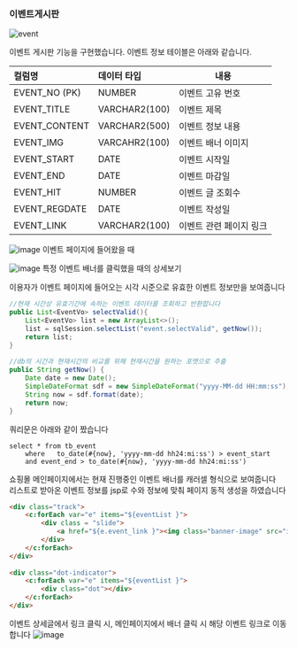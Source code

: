 ### 이벤트게시판

![event](https://user-images.githubusercontent.com/80666066/117336443-2b255280-aed7-11eb-937e-d4216f1c372f.gif)


이벤트 게시판 기능을 구현했습니다.
이벤트 정보 테이블은 아래와 같습니다.

| 컬럼명             | 데이터 타입 | 내용           |
| :----------------- | :---------- | -------------- |
| EVENT_NO (PK)	| NUMBER	| 이벤트 고유 번호	|
| EVENT_TITLE	| VARCHAR2(100)	| 이벤트 제목 	|
| EVENT_CONTENT	| VARCHAR2(500) | 이벤트 정보 내용 	|
| EVENT_IMG	| VARCAHR2(100)	| 이벤트 배너 이미지	|
| EVENT_START	| DATE		| 이벤트 시작일	|
| EVENT_END	| DATE		| 이벤트 마감일	|
| EVENT_HIT	| NUMBER	| 이벤트 글 조회수	|
| EVENT_REGDATE	| DATE		| 이벤트 작성일	|
| EVENT_LINK	| VARCHAR2(100)	| 이벤트 관련 페이지 링크	|

![image](https://user-images.githubusercontent.com/80666066/115882006-49c32c80-a487-11eb-9160-908ab22c4815.png)
이벤트 페이지에 들어왔을 때  

![image](https://user-images.githubusercontent.com/80666066/115882372-a888a600-a487-11eb-96ea-6212c5f08be6.png)
특정 이벤트 배너를 클릭했을 때의 상세보기  


이용자가 이벤트 페이지에 들어오는 시각 시준으로 유효한 이벤트 정보만을 보여줍니다
```java
//현재 시간상 유효기간에 속하는 이벤트 데이터를 조회하고 반환합니다
public List<EventVo> selectValid(){
	List<EventVo> list = new ArrayList<>();
	list = sqlSession.selectList("event.selectValid", getNow());
	return list;
}
	
//db의 시간과 현재시간의 비교를 위해 현재시간을 원하는 포맷으로 추출
public String getNow() {
	Date date = new Date();
	SimpleDateFormat sdf = new SimpleDateFormat("yyyy-MM-dd HH:mm:ss");
	String now = sdf.format(date);
	return now;
}
```

쿼리문은 아래와 같이 짰습니다  
```
select * from tb_event 
	where	to_date(#{now}, 'yyyy-mm-dd hh24:mi:ss') > event_start 
	and	event_end > to_date(#{now}, 'yyyy-mm-dd hh24:mi:ss')
```

쇼핑몰 메인페이지에서는 현재 진행중인 이벤트 배너를 캐러셀 형식으로 보여줍니다   
리스트로 받아온 이벤트 정보를 jsp로 수와 정보에 맞춰 페이지 동적 생성을 하였습니다
```html
<div class="track">
	<c:forEach var="e" items="${eventList }">
		<div class = "slide">
			<a href="${e.event_link }"><img class="banner-image" src="img/${e.event_img }"></a>
		</div>
	</c:forEach>
</div>
			
<div class="dot-indicator">
	<c:forEach var="e" items="${eventList }">
		<div class="dot"></div>
	</c:forEach>
</div>
```

이벤트 상세글에서 링크 클릭 시, 메인페이지에서 배너 클릭 시 해당 이벤트 링크로 이동합니다 
![image](https://user-images.githubusercontent.com/80666066/115883573-e5a16800-a488-11eb-81e2-07048eede02f.png)
